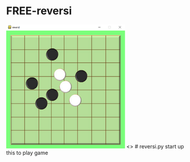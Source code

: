 # FREE-reversi
<img src="figure/demo.png" width="320px">
<>
# reversi.py
start up this to play game
